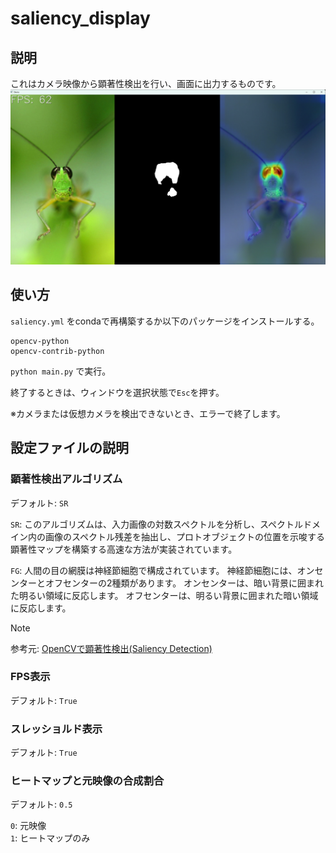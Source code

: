 # saliency_display

## 説明
これはカメラ映像から顕著性検出を行い、画面に出力するものです。
![demo](./demo.png)

## 使い方
`saliency.yml` をcondaで再構築するか以下のパッケージをインストールする。

```
opencv-python
opencv-contrib-python
```

`python main.py` で実行。

終了するときは、ウィンドウを選択状態で`Esc`を押す。

※カメラまたは仮想カメラを検出できないとき、エラーで終了します。

## 設定ファイルの説明

### 顕著性検出アルゴリズム
デフォルト: `SR`

`SR`: このアルゴリズムは、入力画像の対数スペクトルを分析し、スペクトルドメイン内の画像のスペクトル残差を抽出し、プロトオブジェクトの位置を示唆する顕著性マップを構築する高速な方法が実装されています。

`FG`: 人間の目の網膜は神経節細胞で構成されています。 神経節細胞には、オンセンターとオフセンターの2種類があります。 オンセンターは、暗い背景に囲まれた明るい領域に反応します。 オフセンターは、明るい背景に囲まれた暗い領域に反応します。

> [!NOTE]
> 参考元: 
> [OpenCVで顕著性検出(Saliency Detection)](https://data-analysis-stats.jp/%E6%B7%B1%E5%B1%9E%E5%AD%A6%E7%BF%92/opencv%E3%81%A7%E9%A1%95%E8%91%97%E6%80%A7%E6%A4%9C%E5%87%BAsaliency-detection/)

### FPS表示

デフォルト: `True`

### スレッショルド表示

デフォルト: `True`

### ヒートマップと元映像の合成割合

デフォルト: `0.5`

`0`: 元映像  
`1`: ヒートマップのみ